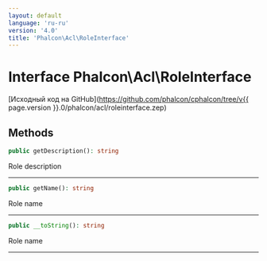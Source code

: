```yaml
---
layout: default
language: 'ru-ru'
version: '4.0'
title: 'Phalcon\Acl\RoleInterface'
---
```


# Interface **Phalcon\Acl\RoleInterface**

[Исходный код на GitHub](https://github.com/phalcon/cphalcon/tree/v{{ page.version }}.0/phalcon/acl/roleinterface.zep)

## Methods

```php
public getDescription(): string
```

Role description

* * *

```php
public getName(): string
```

Role name

* * *

```php
public __toString(): string
```

Role name

* * *